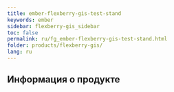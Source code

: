```yaml
---
title: ember-flexberry-gis-test-stand
keywords: ember
sidebar: flexberry-gis_sidebar
toc: false
permalink: ru/fg_ember-flexberry-gis-test-stand.html
folder: products/flexberry-gis/
lang: ru
---
```


## Информация о продукте
